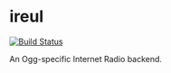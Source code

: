 ireul
=====

[![Build Status](https://travis-ci.org/infinityb/ireul.svg?branch=master)](https://travis-ci.org/infinityb/ireul)

An Ogg-specific Internet Radio backend.
